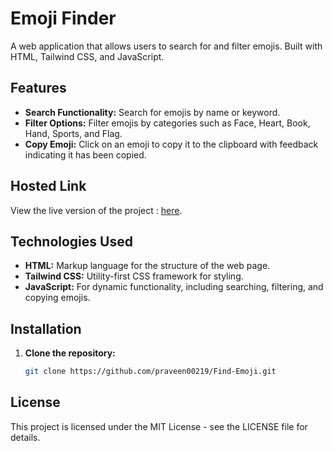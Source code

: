 # Emoji Finder

A web application that allows users to search for and filter emojis. Built with HTML, Tailwind CSS, and JavaScript.

## Features

- **Search Functionality:** Search for emojis by name or keyword.
- **Filter Options:** Filter emojis by categories such as Face, Heart, Book, Hand, Sports, and Flag.
- **Copy Emoji:** Click on an emoji to copy it to the clipboard with feedback indicating it has been copied.

## Hosted Link

View the live version of the project : [here](https://praveen-find-emoji.netlify.app/).

## Technologies Used

- **HTML:** Markup language for the structure of the web page.
- **Tailwind CSS:** Utility-first CSS framework for styling.
- **JavaScript:** For dynamic functionality, including searching, filtering, and copying emojis.

## Installation

1. **Clone the repository:**
   ```sh
   git clone https://github.com/praveen00219/Find-Emoji.git
   ```

## License

This project is licensed under the MIT License - see the LICENSE file for details.
